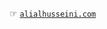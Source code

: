 ☞ <a href="https://alialhusseini.com/" target="_blank" style="color: #1B1B1B">`alialhusseini.com`</a>
